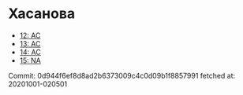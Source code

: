 # Хасанова
- [12: AC](12.md)
- [13: AC](13.md)
- [14: AC](14.md)
- [15: NA](15.md)

Commit: 0d944f6ef8d8ad2b6373009c4c0d09b1f8857991
 fetched at: 20201001-020501
